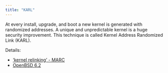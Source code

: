 ```yaml
---
title: "KARL"
---
```


At every install, upgrade, and boot a new kernel is generated with
randomized addresses. A unique and unpredictable kernel is a huge security
improvement. This technique is called Kernel Address Randomized Link (KARL).

Details:

* [‘kernel relinking’ - MARC](https://marc.info/?l=openbsd-tech&m=149887978201230)
* [OpenBSD 6.2](https://www.openbsd.org/62.html)
